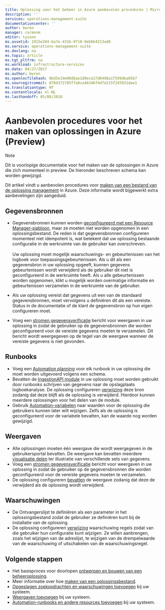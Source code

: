 ```yaml
---
title: Oplossing voor het beheer in Azure aanbevolen procedures | Microsoft Docs
description: ''
services: operations-management-suite
documentationcenter: ''
author: bwren
manager: carmonm
editor: tysonn
ms.assetid: 1915e204-ba7e-431b-9718-9eb6b4213ad8
ms.service: operations-management-suite
ms.devlang: na
ms.topic: article
ms.tgt_pltfrm: na
ms.workload: infrastructure-services
ms.date: 04/27/2017
ms.author: bwren
ms.openlocfilehash: 0bd5e19e00dbae1d0ece27d0498a1f599dba05b7
ms.sourcegitcommit: 870d372785ffa8ca46346f4dfe215f245931dae1
ms.translationtype: HT
ms.contentlocale: nl-NL
ms.lasthandoff: 05/08/2018
---
```

# <a name="best-practices-for-creating-management-solutions-in-azure-preview"></a>Aanbevolen procedures voor het maken van oplossingen in Azure (Preview)
> [!NOTE]
> Dit is voorlopige documentatie voor het maken van de oplossingen in Azure die zich momenteel in preview. De hieronder beschreven schema kan worden gewijzigd.  

Dit artikel vindt u aanbevolen procedures voor [maken van een bestand van de oplossing management](monitoring-solutions-solution-file.md) in Azure.  Deze informatie wordt bijgewerkt extra aanbevelingen zijn aangeduid.

## <a name="data-sources"></a>Gegevensbronnen
- Gegevensbronnen kunnen worden [geconfigureerd met een Resource Manager-sjabloon](../log-analytics/log-analytics-template-workspace-configuration.md), maar ze moeten niet worden opgenomen in een oplossingsbestand.  De reden is dat gegevensbronnen configureren momenteel niet idempotent is, wat betekent dat uw oplossing bestaande configuratie in de werkruimte van de gebruiker kan overschreven.<br><br>Uw oplossing moet mogelijk waarschuwings- en gebeurtenissen van het logboek voor toepassingsgebeurtenissen.  Als u dit als een gegevensbron in uw oplossing opgeeft, kunnen gegevens gebeurtenissen wordt verwijderd als de gebruiker dit niet is geconfigureerd in de werkruimte heeft.  Als u alle gebeurtenissen worden opgenomen, klikt u mogelijk worden overmatige informatie en gebeurtenissen verzamelen in de werkruimte van de gebruiker.

- Als uw oplossing vereist dat gegevens uit een van de standaard gegevensbronnen, moet vervolgens u definiëren dit als een vereiste.  Status in de documentatie of de klant de gegevensbron op hun eigen configureren moet.  
- Voeg een [stromen gegevensverificatie](../log-analytics/log-analytics-view-designer-tiles.md) bericht voor weergaven in uw oplossing in zodat de gebruiker op de gegevensbronnen die worden geconfigureerd voor de vereiste gegevens moeten te verzamelen.  Dit bericht wordt weergegeven op de tegel van de weergave wanneer de vereiste gegevens is niet gevonden.


## <a name="runbooks"></a>Runbooks
- Voeg een [Automation planning](../automation/automation-schedules.md) voor elk runbook in uw oplossing die moet worden uitgevoerd volgens een schema.
- Bevatten de [IngestionAPI module](https://www.powershellgallery.com/packages/OMSIngestionAPI/1.5) in uw oplossing moet worden gebruikt door runbooks schrijven van gegevens naar de opslagplaats logboekanalyse.  De oplossing configureren [verwijzing](monitoring-solutions-solution-file.md#solution-resource) deze bron zodanig dat deze blijft als de oplossing is verwijderd.  Hierdoor kunnen meerdere oplossingen voor het delen van de module.
- Gebruik [Automation-variabelen](../automation/automation-schedules.md) naar waarden voor de oplossing die gebruikers kunnen later wilt wijzigen.  Zelfs als de oplossing is geconfigureerd voor de variabele bevatten, kan de waarde nog worden gewijzigd.

## <a name="views"></a>Weergaven
- Alle oplossingen moeten één weergave die wordt weergegeven in de gebruikersportal bevatten.  De weergave kan bevatten meerdere [visualisatie delen](../log-analytics/log-analytics-view-designer-parts.md) ter illustratie van verschillende sets van gegevens.
- Voeg een [stromen gegevensverificatie](../log-analytics/log-analytics-view-designer-tiles.md) bericht voor weergaven in uw oplossing in zodat de gebruiker op de gegevensbronnen die worden geconfigureerd voor de vereiste gegevens moeten te verzamelen.
- De oplossing configureren [bevatten](monitoring-solutions-solution-file.md#solution-resource) de weergave zodanig dat deze de verwijderd als de oplossing wordt verwijderd.

## <a name="alerts"></a>Waarschuwingen
- De Ontvangerslijst te definiëren als een parameter in het oplossingsbestand zodat de gebruiker ze definiëren kunt bij de installatie van de oplossing.
- De oplossing configureren [verwijzing](monitoring-solutions-solution-file.md#solution-resource) waarschuwing regels zodat van die gebruiker hun configuratie kunt wijzigen.  Ze willen aanbrengen, zoals het wijzigen van de adreslijst, te wijzigen van de drempelwaarde van de waarschuwing of uitschakelen van de waarschuwingsregel. 


## <a name="next-steps"></a>Volgende stappen
* Het basisproces voor doorlopen [ontwerpen en bouwen van een beheeroplossing](monitoring-solutions-creating.md).
* Meer informatie over hoe [maken van een oplossingsbestand](monitoring-solutions-solution-file.md).
* [Opgeslagen zoekopdrachten en waarschuwingen toevoegen](monitoring-solutions-resources-searches-alerts.md) bij uw systeem.
* [Weergaven toevoegen](monitoring-solutions-resources-views.md) bij uw systeem.
* [Automation-runbooks en andere resources toevoegen](monitoring-solutions-resources-automation.md) bij uw systeem.

